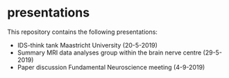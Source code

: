 # presentations

This repository contains the following presentations:
- IDS-think tank Maastricht University (20-5-2019)
- Summary MRI data analyses group within the brain nerve centre (29-5-2019)
- Paper discussion Fundamental Neuroscience meeting (4-9-2019)
